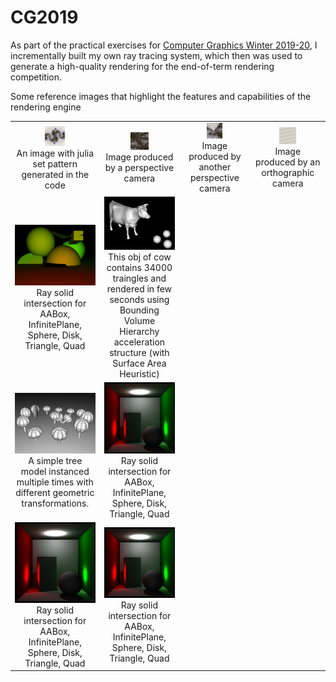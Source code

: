 # CG2019

As part of the practical exercises for [Computer Graphics Winter 2019-20](https://graphics.cg.uni-saarland.de/courses/cg1-2019/), I incrementally built my own ray tracing system, which then was used to generate a high-quality rendering for the end-of-term rendering competition.

Some reference images that highlight the features and capabilities of the rendering engine

<table width="500" cellpadding="5">
   <tr>
    <td align="center" valign="center">
      <img src="/images/assignment*-images/a1.png" alt="" width="25%"/>
      <br />
      An image with julia set pattern generated in the code
    </td>
    <td align="center" valign="center">
      <img src="/images/assignment*-images/a1-2.png" alt="" width="25%"/>
      <br />
      Image produced by a perspective camera
    </td>
    <td align="center" valign="center">
      <img src="/images/assignment*-images/a1-3.png" alt="" width="25%"/>
      <br />
      Image produced by another perspective camera
    </td>
    <td align="center" valign="center">
      <img src="/images/assignment*-images/a1-4.png" alt="" width="25%"/>
      <br />
      Image produced by an orthographic camera
    </td>
  </tr>
  
  <tr>
    <td align="center" valign="center">
      <img src="/images/assignment*-images/a2-2.png" alt="" />
      <br />
      Ray solid intersection for AABox, InfinitePlane, Sphere, Disk, Triangle, Quad
    </td>
    <td align="center" valign="center">
      <img src="/images/assignment*-images/a3-1.png" alt="" />
      <br />
      This obj of cow contains 34000 traingles and rendered in few seconds using Bounding Volume Hierarchy acceleration structure (with Surface Area Heuristic)
    </td>
  </tr>

  <tr>
    <td align="center" valign="center">
      <img src="/images/assignment*-images/a4-1.png" alt="" />
      <br />
      A simple tree model instanced multiple times with different geometric transformations. 
    </td>
    <td align="center" valign="center">
      <img src="/images/assignment6-images/a6-1a.png" alt="" />
      <br />
      Ray solid intersection for AABox, InfinitePlane, Sphere, Disk, Triangle, Quad
    </td>
  </tr>

  <tr>
    <td align="center" valign="center">
      <img src="/images/assignment6-images/a6-1a.png" alt="" />
      <br />
      Ray solid intersection for AABox, InfinitePlane, Sphere, Disk, Triangle, Quad
    </td>
    <td align="center" valign="center">
      <img src="/images/assignment6-images/a6-1a.png" alt="" />
      <br />
      Ray solid intersection for AABox, InfinitePlane, Sphere, Disk, Triangle, Quad
    </td>
  </tr>
</table>
